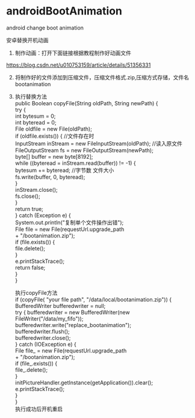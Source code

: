 # androidBootAnimation
android change boot animation

安卓替换开机动画

1. 制作动画：打开下面链接根据教程制作好动画文件

 https://blog.csdn.net/u010753159/article/details/51356331
 
2. 将制作好的文件添加到压缩文件，压缩文件格式.zip,压缩方式存储，文件名bootanimation

3. 执行替换方法<br> 
 public Boolean copyFile(String oldPath, String newPath) { <br> 
        try {<br> 
            int bytesum = 0;<br> 
            int byteread = 0;<br> 
            File oldfile = new File(oldPath);<br> 
            if (oldfile.exists()) { //文件存在时<br> 
                InputStream inStream = new FileInputStream(oldPath); //读入原文件<br> 
                FileOutputStream fs = new FileOutputStream(newPath);<br> 
                byte[] buffer = new byte[8192];<br> 
                while ((byteread = inStream.read(buffer)) != -1) {<br> 
                    bytesum += byteread; //字节数 文件大小<br> 
                    fs.write(buffer, 0, byteread);<br> 
                }<br> 
                inStream.close();<br> 
                fs.close();<br> 
            }<br> 
            return true;<br> 
        } catch (Exception e) {<br> 
            System.out.println("复制单个文件操作出错");<br> 
            File file = new File(requestUrl.upgrade_path<br> 
                    + "/bootanimation.zip");<br> 
            if (file.exists()) {<br> 
                file.delete();<br> 
            }<br> 
            e.printStackTrace();<br> 
            return false;<br> 
        }<br> 
    }<br> 
    
    执行copyFile方法<br> 
    if (copyFile( "your file path", "/data/local/bootanimation.zip")) {<br> 
                       BufferedWriter bufferedwriter = null;<br> 
                       try {
                           bufferedwriter = new BufferedWriter(new FileWriter("/data/my_fifo"));<br> 
                           bufferedwriter.write("replace_bootanimation");<br> 
                           bufferedwriter.flush();<br> 
                           bufferedwriter.close();<br> 
                       } catch (IOException e) {<br> 
                           File file_ = new File(requestUrl.upgrade_path<br> 
                                   + "/bootanimation.zip");<br> 
                           if (file_.exists()) {<br> 
                               file_.delete();<br> 
                           }<br> 
                           initPictureHandler.getInstance(getApplication()).clear();<br> 
                           e.printStackTrace();<br> 
                       }<br> 
                   }<br> 
  执行成功后开机重启
                    
